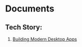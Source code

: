 # Documents
## Tech Story:
1. [Building Modern Desktop Apps](https://github.com/SUDHANSUX/Documents/TechStory/Building%20Modern%20Desktop%20Apps.md)
